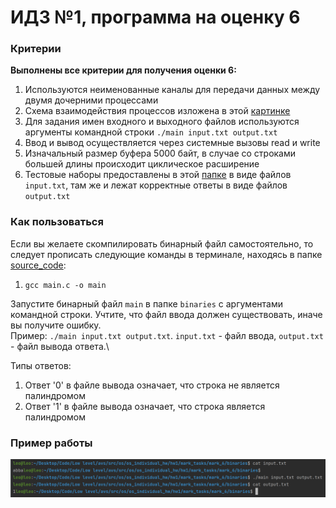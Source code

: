 # ИДЗ №1, программа на оценку 6

### Критерии
**Выполнены все критерии для получения оценки 6:**
1) Используются неименованные каналы для передачи данных между двумя дочерними процессами
2) Схема взаимодействия процессов изложена в этой [картинке](Схема.png)
3) Для задания имен входного и выходного файлов используются аргументы командной строки `./main input.txt output.txt`
4) Ввод и вывод осуществляется через системные вызовы read и write
5) Изначальный размер буфера 5000 байт, в случае со строками большей длины происходит циклическое расширение
6) Тестовые наборы предоставлены в этой [папке](tests) в виде файлов `input.txt`, там же и лежат корректные ответы в виде файлов `output.txt`

### Как пользоваться
Если вы желаете скомпилировать бинарный файл самостоятельно, то следует прописать следующие команды в терминале, находясь в папке [source_code](source_code):
1) `gcc main.c -o main`

Запустите бинарный файл `main` в папке `binaries` с аргументами командной строки. Учтите, что файл ввода должен существовать, иначе вы получите ошибку.\
Пример: `./main input.txt output.txt`. `input.txt` - файл ввода, `output.txt` - файл вывода ответа.\

Типы ответов:
1) Ответ '0' в файле вывода означает, что строка не является палиндромом
2) Ответ '1' в файле вывода означает, что строка является палиндромом

### Пример работы
![Пример](Пример%20работы.png)

